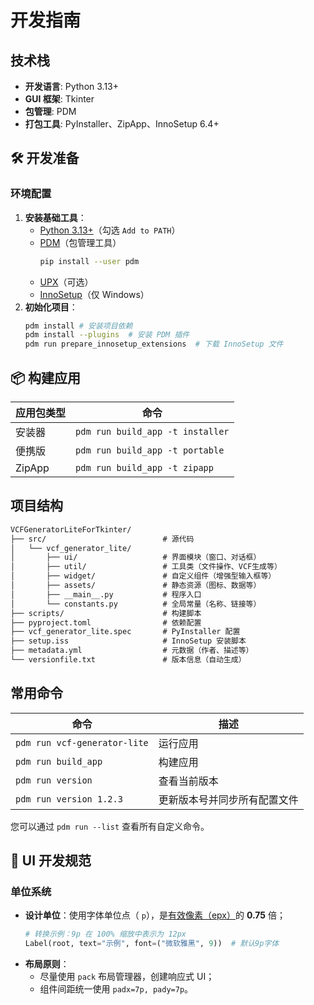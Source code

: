 # 开发指南

## 技术栈

- **开发语言**: Python 3.13+
- **GUI 框架**: Tkinter
- **包管理**: PDM
- **打包工具**: PyInstaller、ZipApp、InnoSetup 6.4+

## 🛠️ 开发准备

### 环境配置

1. **安装基础工具**：
   - [Python 3.13+](https://www.python.org/)（勾选 `Add to PATH`）
   - [PDM](https://pdm-project.org/zh-cn/latest/)（包管理工具）
      ```bash
      pip install --user pdm
      ```
   - [UPX](https://upx.github.io/)（可选）
   - [InnoSetup](https://jrsoftware.org/isinfo.php)（仅 Windows）
2. **初始化项目**：
   ```bash
   pdm install # 安装项目依赖
   pdm install --plugins  # 安装 PDM 插件
   pdm run prepare_innosetup_extensions  # 下载 InnoSetup 文件
   ```

## 📦 构建应用

| 应用包类型 | 命令                             |
| ---------- | -------------------------------- |
| 安装器     | `pdm run build_app -t installer` |
| 便携版     | `pdm run build_app -t portable`  |
| ZipApp     | `pdm run build_app -t zipapp`    |

## 项目结构

```txt
VCFGeneratorLiteForTkinter/
├── src/                          # 源代码
│   └── vcf_generator_lite/
│       ├── ui/                   # 界面模块（窗口、对话框）
│       ├── util/                 # 工具类（文件操作、VCF生成等）
│       ├── widget/               # 自定义组件（增强型输入框等）
│       ├── assets/               # 静态资源（图标、数据等）
│       ├── __main__.py           # 程序入口
│       └── constants.py          # 全局常量（名称、链接等）
├── scripts/                      # 构建脚本
├── pyproject.toml                # 依赖配置
├── vcf_generator_lite.spec       # PyInstaller 配置
├── setup.iss                     # InnoSetup 安装脚本
├── metadata.yml                  # 元数据（作者、描述等）
└── versionfile.txt               # 版本信息（自动生成）
```

## 常用命令

| 命令                         | 描述                         |
| ---------------------------- | ---------------------------- |
| `pdm run vcf-generator-lite` | 运行应用                     |
| `pdm run build_app`          | 构建应用                     |
| `pdm run version`            | 查看当前版本                 |
| `pdm run version 1.2.3`      | 更新版本号并同步所有配置文件 |

您可以通过 `pdm run --list` 查看所有自定义命令。

## 🎨 UI 开发规范

### 单位系统

- **设计单位**：使用字体单位点（
  `p`），是[有效像素（epx）](https://learn.microsoft.com/zh-cn/windows/apps/design/layout/screen-sizes-and-breakpoints-for-responsive-design#effective-pixels-and-scale-factor)的
  **0.75** 倍；
   ```python
   # 转换示例：9p 在 100% 缩放中表示为 12px
   Label(root, text="示例", font=("微软雅黑", 9))  # 默认9p字体
   ```
- **布局原则**：
   - 尽量使用 `pack` 布局管理器，创建响应式 UI；
   - 组件间距统一使用 `padx=7p, pady=7p`。
